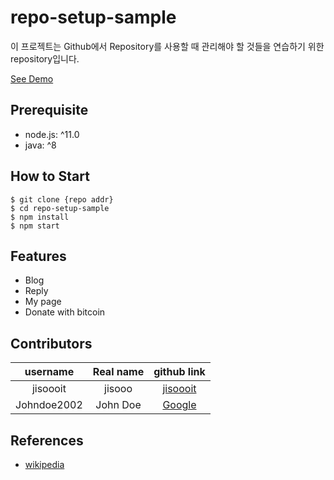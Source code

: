 # repo-setup-sample

이 프로젝트는 Github에서 Repository를 사용할 때 관리해야 할 것들을 연습하기 위한 repository입니다.

[See Demo](https://github.com/jisoooit/repo-setup-sample)

## Prerequisite

- node.js: ^11.0
- java: ^8


## How to Start

```shell
$ git clone {repo addr}
$ cd repo-setup-sample
$ npm install
$ npm start
```

## Features

- Blog
- Reply
- My page
- Donate with bitcoin

## Contributors

|username|Real name|github link|
|:--:|:--:|:--:|
|jisoooit|jisooo|[jisoooit](https://github.com/jisoooit)|
|Johndoe2002|John Doe|[Google](https://www.google.com/)|

## References

- [wikipedia](https://www.wikipedia.org/)
